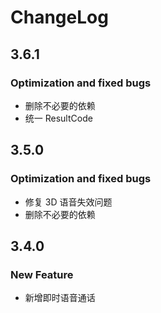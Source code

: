 # ChangeLog

## 3.6.1

### Optimization and fixed bugs
- 删除不必要的依赖
- 统一 ResultCode

## 3.5.0

### Optimization and fixed bugs

- 修复 3D 语音失效问题
- 删除不必要的依赖

## 3.4.0

### New Feature

- 新增即时语音通话